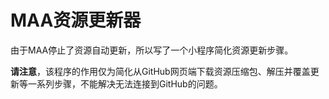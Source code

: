 # MAA资源更新器
由于MAA停止了资源自动更新，所以写了一个小程序简化资源更新步骤。

**请注意**，该程序的作用仅为简化从GitHub网页端下载资源压缩包、解压并覆盖更新等一系列步骤，不能解决无法连接到GitHub的问题。

